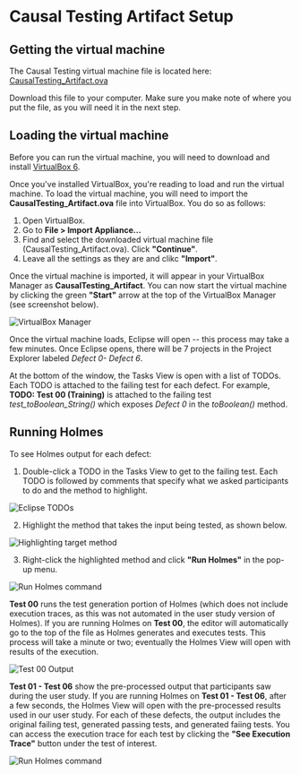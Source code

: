 # Causal Testing Artifact Setup

## Getting the virtual machine

The Causal Testing virtual machine file is located here: [CausalTesting_Artifact.ova](https://drive.google.com/open?id=1KHwFB2S9-pdzdgChGxqG1AnQNqa9glPj)

Download this file to your computer. Make sure you make note of where you put the file, as you will need it in the next step.

## Loading the virtual machine

Before you can run the virtual machine, you will need to download and install [VirtualBox 6](https://www.virtualbox.org).

Once you've installed VirtualBox, you're reading to load and run the virtual machine.
To load the virtual machine, you will need to import the **CausalTesting_Artifact.ova** file into VirtualBox. You do so as follows:

1. Open VirtualBox.
2. Go to **File > Import Appliance...**
3. Find and select the downloaded virtual machine file (CausalTesting_Artifact.ova). Click **"Continue"**.
4. Leave all the settings as they are and clikc **"Import"**.

Once the virtual machine is imported, it will appear in your VirtualBox Manager as **CausalTesting_Artifact**. You can now start the virtual machine by clicking the green **"Start"** arrow at the top of the VirtualBox Manager (see screenshot below).

<img src="https://drive.google.com/uc?id=1VjrcBPwrz4LO8cwlspb0TmEUcqwMoCp-" alt="VirtualBox Manager"/>

Once the virtual machine loads, Eclipse will open -- this process may take a few minutes. Once Eclipse opens, there will be 7 projects in the Project Explorer labeled *Defect 0- Defect 6*. 

At the bottom of the window, the Tasks View is open with a list of TODOs. Each TODO is attached to the failing test for each defect. For example, **TODO: Test 00 (Training)** is attached to the failing test *test_toBoolean_String()* which exposes *Defect 0* in the *toBoolean()* method.

## Running Holmes

To see Holmes output for each defect:

1. Double-click a TODO in the Tasks View to get to the failing test. Each TODO is followed by comments that specify what we asked participants to do and the method to highlight.

<img src="https://drive.google.com/uc?id=1fpS9WQLitBs_fk07tuBtkhkkrLHGAh0x" alt="Eclipse TODOs"/>

2. Highlight the method that takes the input being tested, as shown below. 

<img src="https://drive.google.com/uc?id=1Bs8DV4B1rsqqr8PDWPZbiQL45HFkcqjv" alt="Highlighting target method"/>

3. Right-click the highlighted method and click **"Run Holmes"** in the pop-up menu.

<img src="https://drive.google.com/uc?id=1T5IOWdJvIkt6nte0zcKnrlbdPxQzraol" alt="Run Holmes command"/>


**Test 00** runs the test generation portion of Holmes (which does not include execution traces, as this was not automated in the user study version of Holmes). If you are running Holmes on **Test 00**, the editor will automatically go to the top of the file as Holmes generates and executes tests. This process will take a minute or two; eventually the Holmes View will open with results of the execution.

<img src="https://drive.google.com/uc?id=1ZP2c1zftIuyvyyuEPOBj1pTb9mujvi8N" alt="Test 00 Output"/>

**Test 01 - Test 06** show the pre-processed output that participants saw during the user study. If you are running Holmes on **Test 01 - Test 06**, after a few seconds, the Holmes View will open with the pre-processed results used in our user study. For each of these defects, the output includes the original failing test, generated passing tests, and generated faiing tests. You can access the execution trace for each test by clicking the **"See Execution Trace"** button under the test of interest.

<img src="https://drive.google.com/uc?id=1U5LBRjhgRx7kCZpQRWb3qjVoMgNiLzC_" alt="Run Holmes command"/>
